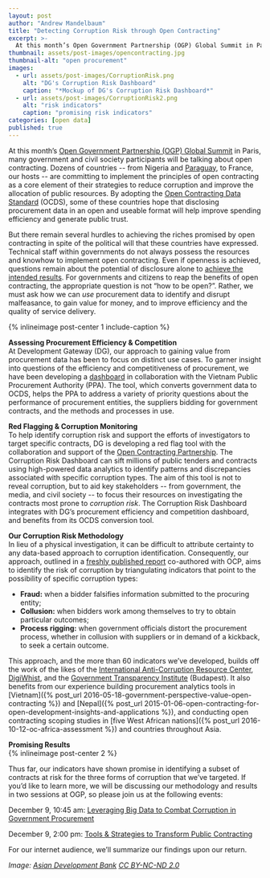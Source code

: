 ```yaml
---
layout: post
author: "Andrew Mandelbaum"
title: "Detecting Corruption Risk through Open Contracting" 
excerpt: >-
  At this month’s Open Government Partnership (OGP) Global Summit in Paris, many government and civil society participants will be talking about open contracting. Dozens of countries - from Nigeria and Paraguay, to France, our hosts -- are committing to implement the principles of open contracting...
thumbnail: assets/post-images/opencontracting.jpg
thumbnail-alt: "open procurement"
images:
  - url: assets/post-images/CorruptionRisk.png
    alt: "DG's Corruption Risk Dashboard"
    caption: "*Mockup of DG's Corruption Risk Dashboard*"
  - url: assets/post-images/CorruptionRisk2.png
    alt: "risk indicators"
    caption: "promising risk indicators"
categories: [open data]
published: true
---
```

At this month’s [Open Government Partnership (OGP) Global Summit](https://en.ogpsummit.org/osem/conference/ogp-summit) in Paris, many government and civil society participants will be talking about open contracting. Dozens of countries -- from Nigeria and [Paraguay](https://www.contrataciones.gov.py/datos), to France, our hosts -- are committing to implement the principles of open contracting as a core element of their strategies to reduce corruption and improve the allocation of public resources. By adopting the [Open Contracting Data Standard](http://standard.open-contracting.org/latest/en/) (OCDS), some of these countries hope that disclosing procurement data in an open and useable format will help improve spending efficiency and generate public trust.

But there remain several hurdles to achieving the riches promised by open contracting in spite of the political will that these countries have expressed. Technical staff within governments do not always possess the resources and knowhow to implement open contracting. Even if openness is achieved, questions remain about the potential of disclosure alone to [achieve the intended results](http://www.transparency-initiative.org/wp-content/uploads/2011/05/synthesis_report_final1.pdf). For governments and citizens to reap the benefits of open contracting, the appropriate question is not “how to be open?”. Rather, we must ask how we can *use* procurement data to identify and disrupt malfeasance, to gain value for money, and to improve efficiency and the quality of service delivery. 

{% inlineimage post-center 1 include-caption %}

**Assessing Procurement Efficiency & Competition**  
At Development Gateway (DG), our approach to gaining value from procurement data has been to focus on distinct use cases. To garner insight into questions of the efficiency and competitiveness of procurement, we have been developing a [dashboard](http://www.open-contracting.org/2016/06/28/putting-open-contracting-practice-vietnam/) in collaboration with the Vietnam Public Procurement Authority (PPA). The tool, which converts government data to OCDS, helps the PPA to address a variety of priority questions about the performance of procurement entities, the suppliers bidding for government contracts, and the methods and processes in use. 

**Red Flagging & Corruption Monitoring**  
To help identify corruption risk and support the efforts of investigators to target specific contracts, DG is developing a red flag tool with the collaboration and support of the [Open Contracting Partnership](http://www.open-contracting.org). The Corruption Risk Dashboard can sift millions of public tenders and contracts using high-powered data analytics to identify patterns and discrepancies associated with specific corruption types. The aim of this tool is not to reveal corruption, but to aid key stakeholders -- from government, the media, and civil society -- to focus their resources on investigating the contracts most prone to *corruption risk*. The Corruption Risk Dashboard integrates with DG’s procurement efficiency and competition dashboard, and benefits from its OCDS conversion tool. 

**Our Corruption Risk Methodology**  
In lieu of a physical investigation, it can be difficult to attribute certainty to any data-based approach to corruption identification. Consequently, our approach, outlined in a [freshly published report](http://www.open-contracting.org/2016/11/30/red-flags-integrity-giving-green-light-open-data-solutions/) co-authored with OCP, aims to identify the risk of corruption by triangulating indicators that point to the possibility of specific corruption types: 

- **Fraud:** when a bidder falsifies information submitted to the procuring entity;
- **Collusion:** when bidders work among themselves to try to obtain particular outcomes;
- **Process rigging:** when government officials distort the procurement process, whether in collusion with suppliers or in demand of a kickback, to seek a certain outcome. 

This approach, and the more than 60 indicators we’ve developed, builds off the work of the likes of the [International Anti-Corruption Resource Center](http://iacrc.org), [DigiWhist](http://digiwhist.eu), and the [Government Transparency Institute](http://www.govtransparency.eu) (Budapest).  It also benefits from our experience building procurement analytics tools in [Vietnam]({% post_url 2016-05-18-government-perspective-value-open-contracting %}) and [Nepal]({% post_url 2015-01-06-open-contracting-for-open-development-insights-and-applications %}), and conducting open contracting scoping studies in [five West African nations]({% post_url 2016-10-12-oc-africa-assessment %}) and countries throughout Asia.

**Promising Results**  
{% inlineimage post-center 2 %}

Thus far, our indicators have shown promise in identifying a subset of contracts at risk for the three forms of corruption that we’ve targeted. If you’d like to learn more, we will be discussing our methodology and results in two sessions at OGP, so please join us at the following events:

December 9, 10:45 am: [Leveraging Big Data to Combat Corruption in Government Procurement](https://en.ogpsummit.org/osem/conference/ogp-summit/program/proposal/561)

December 9, 2:00 pm: [Tools & Strategies to Transform Public Contracting](https://en.ogpsummit.org/osem/conference/ogp-summit/program/proposal/248)

For our internet audience, we’ll summarize our findings upon our return.

*Image: [Asian Development Bank](https://www.flickr.com/photos/asiandevelopmentbank/8662720066/) [CC BY-NC-ND 2.0](https://creativecommons.org/licenses/by-nc-nd/2.0/)*
